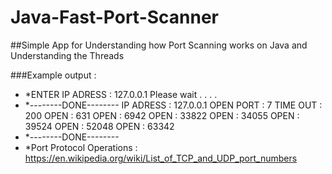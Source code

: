 # Java-Fast-Port-Scanner

##Simple App for Understanding how Port Scanning works on Java and Understanding the Threads


###Example output : 


* *ENTER IP ADRESS : 127.0.0.1
Please wait . . . .
* *--------DONE--------
IP ADRESS   : 127.0.0.1
OPEN PORT   : 7
TIME OUT    : 200
OPEN : 631
OPEN : 6942
OPEN : 33822
OPEN : 34055
OPEN : 39524
OPEN : 52048
OPEN : 63342
* *--------DONE--------
* *Port Protocol Operations : https://en.wikipedia.org/wiki/List_of_TCP_and_UDP_port_numbers
